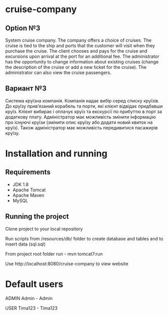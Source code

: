# cruise-company

## Option №3

System cruise company. The company offers a choice of cruises. 
The cruise is tied to the ship and ports that the customer will visit when they purchase the cruise. 
The client chooses and pays for the cruise and excursions upon arrival at the port for an additional fee. 
The administrator has the opportunity to change information about existing cruises (change the description of the cruise or add a new ticket for the cruise). The administrator can also view the cruise passengers.

## Вариант №3

Система круїзна компанія. Компанія надає вибір серед списку круїзів. До круїзу прив’язаний корабель та порти, які клієнт відвідає придбавши круїз. 
Клієнт вибирає і оплачує круїз та екскурсії по прибуттю в порт за додаткову плату. 
Адміністратор має можливість змінити інформацію про існуючі круїзи (змінити опис круїзу або додати новий квиток на круїз). Також адміністратор має можливість передивитися пасажирів круїзу. 

# Installation and running

## Requirements

* JDK 1.8
* Apache Tomcat
* Apache Maven
* MySQL

## Running the project

Clone project to your local repository

Run scripts from /resources/db/ folder to create database and tables
and to insert data (sql.sql)

From project root folder run - mvn tomcat7:run

Use http://localhost:8080/cruise-company to view website

# Default users

ADMIN Admin - Admin

USER Tima123 - Tima123
